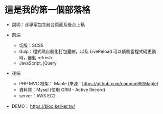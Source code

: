 # 這是我的第一個部落格
+ 說明：此專案包含前台頁面及後台上稿
+ 前端
  + 切版：SCSS
  + Gulp：程式碼自動化打包壓縮，以及 LiveReload 可以偵側當程式碼更動時，自動 refresh
  + JavaScript, jQuery
+ 後端
  + PHP MVC 框架： Maple (來源：https://github.com/comdan66/Maple)
  + 資料庫：Mysql (使用 ORM - Active Record)
  + server：AWS EC2
  
+ DEMO： https://blog.kerker.tw/ 
